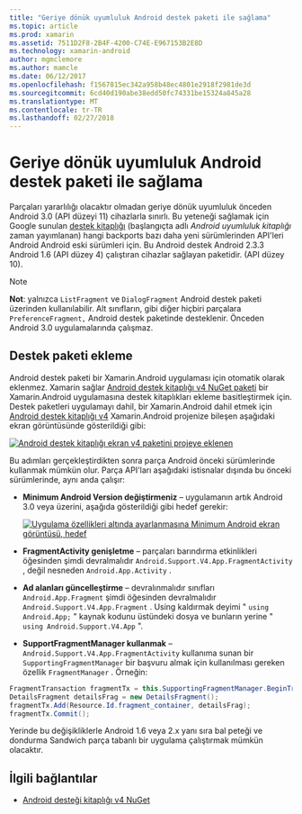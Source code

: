 ```yaml
---
title: "Geriye dönük uyumluluk Android destek paketi ile sağlama"
ms.topic: article
ms.prod: xamarin
ms.assetid: 7511D2F8-2B4F-4200-C74E-E967153B2E8D
ms.technology: xamarin-android
author: mgmclemore
ms.author: mamcle
ms.date: 06/12/2017
ms.openlocfilehash: f1567815ec342a958b48ec4801e2918f2981de3d
ms.sourcegitcommit: 6cd40d190abe38edd50fc74331be15324a845a28
ms.translationtype: MT
ms.contentlocale: tr-TR
ms.lasthandoff: 02/27/2018
---
```

# <a name="providing-backwards-compatibility-with-the-android-support-package"></a>Geriye dönük uyumluluk Android destek paketi ile sağlama

Parçaları yararlılığı olacaktır olmadan geriye dönük uyumluluk önceden Android 3.0 (API düzeyi 11) cihazlarla sınırlı. Bu yeteneği sağlamak için Google sunulan [destek kitaplığı](http://developer.android.com/sdk/compatibility-library.html) (başlangıçta adlı *Android uyumluluk kitaplığı* zaman yayımlanan) hangi backports bazı daha yeni sürümlerinden API'leri Android Android eski sürümleri için. Bu Android destek Android 2.3.3 Android 1.6 (API düzey 4) çalıştıran cihazlar sağlayan paketidir. (API düzey 10).

> [!NOTE]
> **Not**: yalnızca `ListFragment` ve `DialogFragment` Android destek paketi üzerinden kullanılabilir. Alt sınıfların, gibi diğer hiçbiri parçalara `PreferenceFragment,` Android destek paketinde desteklenir. Önceden Android 3.0 uygulamalarında çalışmaz. 

<a name="Adding_the_Support_Package" /> 

## <a name="adding-the-support-package"></a>Destek paketi ekleme

Android destek paketi bir Xamarin.Android uygulaması için otomatik olarak eklenmez. Xamarin sağlar [Android destek kitaplığı v4 NuGet paketi](https://www.nuget.org/packages/Xamarin.Android.Support.v4/) bir Xamarin.Android uygulamasına destek kitaplıkları ekleme basitleştirmek için. Destek paketleri uygulamayı dahil, bir Xamarin.Android dahil etmek için [Android destek kitaplığı v4](https://www.nuget.org/packages/Xamarin.Android.Support.v4/) Xamarin.Android projenize bileşen aşağıdaki ekran görüntüsünde gösterildiği gibi: 

[![Android destek kitaplığı ekran v4 paketini projeye eklenen](providing-backwards-compatibility-images/02.png)](providing-backwards-compatibility-images/02.png)

Bu adımları gerçekleştirdikten sonra parça Android önceki sürümlerinde kullanmak mümkün olur. Parça API'ları aşağıdaki istisnalar dışında bu önceki sürümlerinde, aynı anda çalışır: 

-   **Minimum Android Version değiştirmeniz** &ndash; uygulamanın artık Android 3.0 veya üzerini, aşağıda gösterildiği gibi hedef gerekir: 

    [![Uygulama özellikleri altında ayarlanmasına Minimum Android ekran görüntüsü, hedef](providing-backwards-compatibility-images/03.png)](providing-backwards-compatibility-images/03.png)

-   **FragmentActivity genişletme** &ndash; parçaları barındırma etkinlikleri öğesinden şimdi devralmalıdır `Android.Support.V4.App.FragmentActivity` , değil nesneden `Android.App.Activity` . 

-   **Ad alanları güncelleştirme** &ndash; devralınmalıdır sınıfları `Android.App.Fragment` şimdi öğesinden devralmalıdır `Android.Support.V4.App.Fragment` . Using kaldırmak deyimi " `using Android.App;` " kaynak kodunu üstündeki dosya ve bunların yerine " `using Android.Support.V4.App` ". 

-   **SupportFragmentManager kullanmak** &ndash; `Android.Support.V4.App.FragmentActivity` kullanıma sunan bir `SupportingFragmentManager` bir başvuru almak için kullanılması gereken özellik `FragmentManager` . Örneğin: 

```csharp
FragmentTransaction fragmentTx = this.SupportingFragmentManager.BeginTransaction();
DetailsFragment detailsFrag = new DetailsFragment();
fragmentTx.Add(Resource.Id.fragment_container, detailsFrag);
fragmentTx.Commit();
```

Yerinde bu değişikliklerle Android 1.6 veya 2.x yanı sıra bal peteği ve dondurma Sandwich parça tabanlı bir uygulama çalıştırmak mümkün olacaktır. 


## <a name="related-links"></a>İlgili bağlantılar

- [Android desteği kitaplığı v4 NuGet](https://www.nuget.org/packages/Xamarin.Android.Support.v4/)
